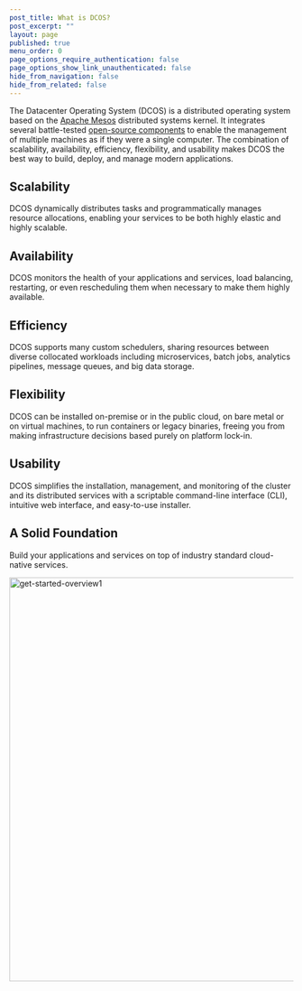 ```yaml
---
post_title: What is DCOS?
post_excerpt: ""
layout: page
published: true
menu_order: 0
page_options_require_authentication: false
page_options_show_link_unauthenticated: false
hide_from_navigation: false
hide_from_related: false
---
```

The Datacenter Operating System (DCOS) is a distributed operating system based on the <a href="http://mesos.apache.org/" target="_blank">Apache Mesos</a> distributed systems kernel. It integrates several battle-tested [open-source components][1] to enable the management of multiple machines as if they were a single computer. The combination of scalability, availability, efficiency, flexibility, and usability makes DCOS the best way to build, deploy, and manage modern applications.

## Scalability

DCOS dynamically distributes tasks and programmatically manages resource allocations, enabling your services to be both highly elastic and highly scalable.

## Availability

DCOS monitors the health of your applications and services, load balancing, restarting, or even rescheduling them when necessary to make them highly available.

## Efficiency

DCOS supports many custom schedulers, sharing resources between diverse collocated workloads including microservices, batch jobs, analytics pipelines, message queues, and big data storage.

## Flexibility

DCOS can be installed on-premise or in the public cloud, on bare metal or on virtual machines, to run containers or legacy binaries, freeing you from making infrastructure decisions based purely on platform lock-in.

## Usability

DCOS simplifies the installation, management, and monitoring of the cluster and its distributed services with a scriptable command-line interface (CLI), intuitive web interface, and easy-to-use installer.

## A Solid Foundation

Build your applications and services on top of industry standard cloud-native services.

<a href="/wp-content/uploads/2015/12/get-started-overview1.jpg" rel="attachment wp-att-3006"><img src="/wp-content/uploads/2015/12/get-started-overview1.jpg" alt="get-started-overview1" width="914" height="716" class="alignnone size-full wp-image-3006" /></a>

 [1]: /overview/components/